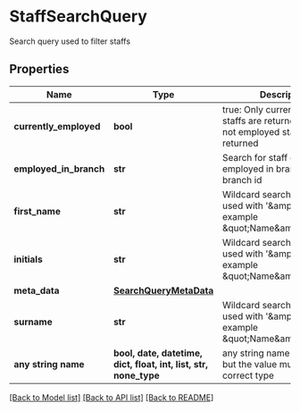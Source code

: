 # StaffSearchQuery

Search query used to filter staffs

## Properties
Name | Type | Description | Notes
------------ | ------------- | ------------- | -------------
**currently_employed** | **bool** | true: Only currently employed staffs are returned, false: also not employed staffs are returned | [optional] 
**employed_in_branch** | **str** | Search for staff currently employed in branch given by branch id | [optional] 
**first_name** | **str** | Wildcard search could be used with &#39;&amp;amp;#42;&#39;,  for example \&quot;Name&amp;amp;#42;\&quot; | [optional] 
**initials** | **str** | Wildcard search could be used with &#39;&amp;amp;#42;&#39;,  for example \&quot;Name&amp;amp;#42;\&quot; | [optional] 
**meta_data** | [**SearchQueryMetaData**](SearchQueryMetaData.md) |  | [optional] 
**surname** | **str** | Wildcard search could be used with &#39;&amp;amp;#42;&#39;,  for example \&quot;Name&amp;amp;#42;\&quot; | [optional] 
**any string name** | **bool, date, datetime, dict, float, int, list, str, none_type** | any string name can be used but the value must be the correct type | [optional]

[[Back to Model list]](../README.md#documentation-for-models) [[Back to API list]](../README.md#documentation-for-api-endpoints) [[Back to README]](../README.md)


